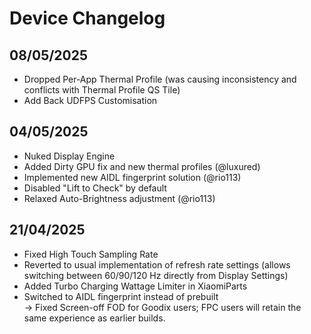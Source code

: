 # Device Changelog

## 08/05/2025
- Dropped Per-App Thermal Profile (was causing inconsistency and conflicts with Thermal Profile QS Tile)
- Add Back UDFPS Customisation

## 04/05/2025
- Nuked Display Engine
- Added Dirty GPU fix and new thermal profiles (@luxured)
- Implemented new AIDL fingerprint solution (@rio113)
- Disabled "Lift to Check" by default
- Relaxed Auto-Brightness adjustment (@rio113)

## 21/04/2025
- Fixed High Touch Sampling Rate
- Reverted to usual implementation of refresh rate settings (allows switching between 60/90/120 Hz directly from Display Settings)
- Added Turbo Charging Wattage Limiter in XiaomiParts
- Switched to AIDL fingerprint instead of prebuilt  
  → Fixed Screen-off FOD for Goodix users; FPC users will retain the same experience as earlier builds.
